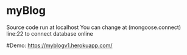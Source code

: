 # myBlog

Source code run at localhost
You can change at (mongoose.connect) line:22 to connect database online

#Demo: https://myblogv1.herokuapp.com/

